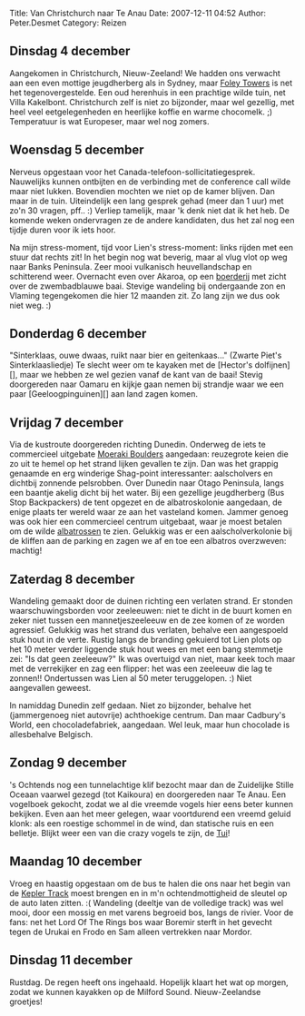 Title: Van Christchurch naar Te Anau
Date: 2007-12-11 04:52
Author: Peter.Desmet
Category: Reizen

Dinsdag 4 december
------------------

</p>

Aangekomen in Christchurch, Nieuw-Zeeland! We hadden ons verwacht aan
een even mottige jeugdherberg als in Sydney, maar [Foley Towers][] is
net het tegenovergestelde. Een oud herenhuis in een prachtige wilde
tuin, net Villa Kakelbont. Christchurch zelf is niet zo bijzonder, maar
wel gezellig, met heel veel eetgelegenheden en heerlijke koffie en warme
chocomelk. ;) Temperatuur is wat Europeser, maar wel nog zomers.

Woensdag 5 december
-------------------

</p>

Nerveus opgestaan voor het Canada-telefoon-sollicitatiegesprek.
Nauwelijks kunnen ontbijten en de verbinding met de conference call
wilde maar niet lukken. Bovendien mochten we niet op de kamer blijven.
Dan maar in de tuin. Uiteindelijk een lang gesprek gehad (meer dan 1
uur) met zo'n 30 vragen, pff.. :) Verliep tamelijk, maar 'k denk niet
dat ik het heb. De komende weken ondervragen ze de andere kandidaten,
dus het zal nog een tijdje duren voor ik iets hoor.

Na mijn stress-moment, tijd voor Lien's stress-moment: links rijden met
een stuur dat rechts zit! In het begin nog wat beverig, maar al vlug
vlot op weg naar Banks Peninsula. Zeer mooi vulkanisch heuvellandschap
en schitterend weer. Overnacht even over Akaroa, op een [boerderij][]
met zicht over de zwembadblauwe baai. Stevige wandeling bij ondergaande
zon en Vlaming tegengekomen die hier 12 maanden zit. Zo lang zijn we dus
ook niet weg. :)

Donderdag 6 december
--------------------

</p>
"Sinterklaas, ouwe dwaas, ruikt naar bier en geitenkaas..." (Zwarte
Piet's Sinterklaasliedje) Te slecht weer om te kayaken met de [Hector's
dolfijnen][], maar we hebben ze wel gezien vanaf de kant van de baai!
Stevig doorgereden naar Oamaru en kijkje gaan nemen bij strandje waar we
een paar [Geeloogpinguinen][] aan land zagen komen.

Vrijdag 7 december
------------------

</p>

Via de kustroute doorgereden richting Dunedin. Onderweg de iets te
commercieel uitgebate [Moeraki Boulders][] aangedaan: reuzegrote keien
die zo uit te hemel op het strand lijken gevallen te zijn. Dan was het
grappig genaamde en erg winderige Shag-point interessanter: aalscholvers
en dichtbij zonnende pelsrobben. Over Dunedin naar Otago Peninsula,
langs een baantje akelig dicht bij het water. Bij een gezellige
jeugdherberg (Bus Stop Backpackers) de tent opgezet en de
albatroskolonie aangedaan, de enige plaats ter wereld waar ze aan het
vasteland komen. Jammer genoeg was ook hier een commercieel centrum
uitgebaat, waar je moest betalen om de wilde [albatrossen][] te zien.
Gelukkig was er een aalscholverkolonie bij de kliffen aan de parking en
zagen we af en toe een albatros overzweven: machtig!

Zaterdag 8 december
-------------------

</p>

Wandeling gemaakt door de duinen richting een verlaten strand. Er
stonden waarschuwingsborden voor zeeleeuwen: niet te dicht in de buurt
komen en zeker niet tussen een mannetjeszeeleeuw en de zee komen of ze
worden agressief. Gelukkig was het strand dus verlaten, behalve een
aangespoeld stuk hout in de verte. Rustig langs de branding gekuierd tot
Lien plots op het 10 meter verder liggende stuk hout wees en met een
bang stemmetje zei: "Is dat geen zeeleeuw?" Ik was overtuigd van niet,
maar keek toch maar met de verrekijker en zag een flipper: het was een
zeeleeuw die lag te zonnen!! Ondertussen was Lien al 50 meter
teruggelopen. :) Niet aangevallen geweest.

In namiddag Dunedin zelf gedaan. Niet zo bijzonder, behalve het
(jammergenoeg niet autovrije) achthoekige centrum. Dan maar Cadbury's
World, een chocoladefabriek, aangedaan. Wel leuk, maar hun chocolade is
allesbehalve Belgisch.

Zondag 9 december
-----------------

</p>

's Ochtends nog een tunnelachtige klif bezocht maar dan de Zuidelijke
Stille Oceaan vaarwel gezegd (tot Kaikoura) en doorgereden naar Te Anau.
Een vogelboek gekocht, zodat we al die vreemde vogels hier eens beter
kunnen bekijken. Even aan het meer gelegen, waar voortdurend een vreemd
geluid klonk: als een roestige schommel in de wind, dan statische ruis
en een belletje. Blijkt weer een van die crazy vogels te zijn, de
[Tui][]!

Maandag 10 december
-------------------

</p>

Vroeg en haastig opgestaan om de bus te halen die ons naar het begin van
de [Kepler Track][] moest brengen en in m'n ochtendmottigheid de sleutel
op de auto laten zitten. :( Wandeling (deeltje van de volledige track)
was wel mooi, door een mossig en met varens begroeid bos, langs de
rivier. Voor de fans: net het Lord Of The Rings bos waar Boremir sterft
in het gevecht tegen de Urukai en Frodo en Sam alleen vertrekken naar
Mordor.

Dinsdag 11 december
-------------------

</p>

Rustdag. De regen heeft ons ingehaald. Hopelijk klaart het wat op
morgen, zodat we kunnen kayakken op de Milford Sound. Nieuw-Zeelandse
groetjes!

  [Foley Towers]: http://www.backpack.co.nz/foley.html
  [boerderij]: http://www.onukufarm.co.nz/
  [Hector's dolfijnen]: http://en.wikipedia.org/wiki/Hector's_Dolphin
  [Geeloogpinguinen]: http://en.wikipedia.org/wiki/Yellow-eyed_Penguin
  [Moeraki Boulders]: http://en.wikipedia.org/wiki/Moeraki_Boulders
  [albatrossen]: http://en.wikipedia.org/wiki/Southern_Royal_Albatross
  [Tui]: http://en.wikipedia.org/wiki/Tui_%28bird%29
  [Kepler Track]: http://en.wikipedia.org/wiki/Kepler_track
